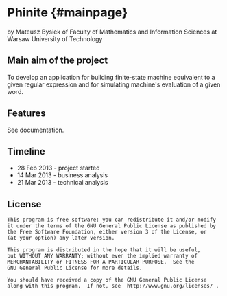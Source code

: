 Phinite {#mainpage}
=======

by Mateusz Bysiek
of Faculty of Mathematics and Information Sciences
at Warsaw University of Technology

## Main aim of the project

To develop an application for building finite-state machine equivalent
to a given regular expression and for simulating machine's evaluation
of a given word.

## Features

See documentation.

## Timeline

- 28 Feb 2013 - project started
- 14 Mar 2013 - business analysis
- 21 Mar 2013 - technical analysis

## License

	This program is free software: you can redistribute it and/or modify
	it under the terms of the GNU General Public License as published by
	the Free Software Foundation, either version 3 of the License, or
	(at your option) any later version.

	This program is distributed in the hope that it will be useful,
	but WITHOUT ANY WARRANTY; without even the implied warranty of
	MERCHANTABILITY or FITNESS FOR A PARTICULAR PURPOSE.  See the
	GNU General Public License for more details.

	You should have received a copy of the GNU General Public License
	along with this program.  If not, see  http://www.gnu.org/licenses/ .
